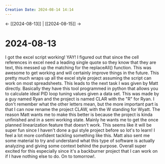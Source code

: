 ```yaml
---
Creation Date: 2024-08-14 14:14
---
```


<- [[2024-08-13]] | [[2024-08-15]]  ->

# 2024-08-13
I got the excel script working! YAY! I figured out that since the cell references in excel need a leading single quote so they know that they are text, this messed up the matching for the replaceAll() function. This was awesome to get working and will certainly improve things in the future. This pretty much wraps up all the excel style project assuming the script can work on most spreadsheets. This leads to the next task I was given by Matt directly. Basically they have this tool programmed in python that allows you to calculate ideal PID loop tuning values given a data set. This was made by a guy named Ryan and the project is named CLAR with the "R" for Ryan. I don't remember what the other letters mean, but the more important part is that I can now rename the project CLAW, with the W standing for Wyatt. The reason Matt wants me to make this better is because the project is kinda unfinished and in a semi working state. Mainly he wants me to get the once planned linearization feature that doesn't work. This seems like it will be super fun since I haven't done a gui style project before so lot's to learn! I feel a lot more confident tackling something like this. Matt also sent me some material to try and understand what this type of software is actually analyzing and giving some context behind the purpose. Overall super excited for this especially since it's a backburner project that I can work on if I have nothing else to do. On to tomorrow!.